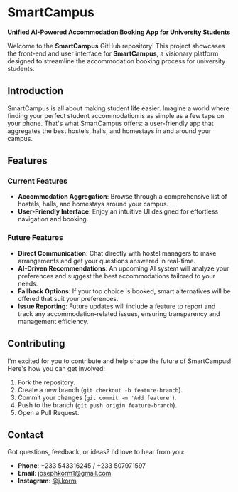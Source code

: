 # SmartCampus
**Unified AI-Powered Accommodation Booking App for University Students**

Welcome to the **SmartCampus** GitHub repository! This project showcases the front-end and user interface for **SmartCampus**, a visionary platform designed to streamline the accommodation booking process for university students.

## Introduction
SmartCampus is all about making student life easier. Imagine a world where finding your perfect student accommodation is as simple as a few taps on your phone. That's what SmartCampus offers: a user-friendly app that aggregates the best hostels, halls, and homestays in and around your campus.

## Features

### Current Features
- **Accommodation Aggregation**: Browse through a comprehensive list of hostels, halls, and homestays around your campus.
- **User-Friendly Interface**: Enjoy an intuitive UI designed for effortless navigation and booking.

### Future Features
- **Direct Communication**: Chat directly with hostel managers to make arrangements and get your questions answered in real-time.
- **AI-Driven Recommendations**: An upcoming AI system will analyze your preferences and suggest the best accommodations tailored to your needs.
- **Fallback Options**: If your top choice is booked, smart alternatives will be offered that suit your preferences.
- **Issue Reporting**: Future updates will include a feature to report and track any accommodation-related issues, ensuring transparency and management efficiency.

## Contributing
I'm excited for you to contribute and help shape the future of SmartCampus! Here's how you can get involved:
1. Fork the repository.
2. Create a new branch (`git checkout -b feature-branch`).
3. Commit your changes (`git commit -m 'Add feature'`).
4. Push to the branch (`git push origin feature-branch`).
5. Open a Pull Request.

## Contact
Got questions, feedback, or ideas? I'd love to hear from you:

- **Phone**: +233 543316245 / +233 507971597
- **Email**: josephkorm1@gmail.com
- **Instagram**: [@j.korm](https://instagram.com/j.korm)
